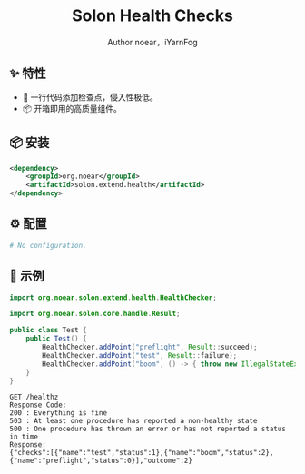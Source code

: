 <h1 align="center">Solon Health Checks</h1>

<div align="center">
Author noear，iYarnFog
</div>

## ✨ 特性

- 🌈 一行代码添加检查点，侵入性极低。
- 📦 开箱即用的高质量组件。

## 📦 安装

```xml
<dependency>
    <groupId>org.noear</groupId>
    <artifactId>solon.extend.health</artifactId>
</dependency>
```

## ⚙️ 配置

```yaml
# No configuration.
```

## 🔨 示例

```java
import org.noear.solon.extend.health.HealthChecker;

import org.noear.solon.core.handle.Result;

public class Test {
    public Test() {
        HealthChecker.addPoint("preflight", Result::succeed);
        HealthChecker.addPoint("test", Result::failure);
        HealthChecker.addPoint("boom", () -> { throw new IllegalStateException(); });
    }
}
```

```text
GET /healthz
Response Code:
200 : Everything is fine
503 : At least one procedure has reported a non-healthy state
500 : One procedure has thrown an error or has not reported a status in time
Response:
{"checks":[{"name":"test","status":1},{"name":"boom","status":2},{"name":"preflight","status":0}],"outcome":2}
```